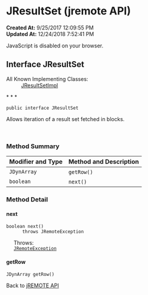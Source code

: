 # JResultSet (jremote API)

**Created At:** 9/25/2017 12:09:55 PM  
**Updated At:** 12/24/2018 7:52:41 PM  

<noscript><div>JavaScript is disabled on your browser.</div></noscript><!-- ========= START OF TOP NAVBAR ======= -->
<!--   -->

## Interface JResultSet

<dl><dt>All Known Implementing Classes:</dt><dd><a href="/39250-io/com_jbase_jremote_io_jresultsetimpl" title="class in com.jbase.jremote.io">JResultSetImpl</a></dd></dl>
* * *


```
public interface JResultSet
```

Allows iteration of a result set fetched in blocks.
<dl><dt><br></dt></dl>

<!--   -->

### Method Summary


| Modifier and Type<br> | Method and Description<br> |
| --- | --- |
| `JDynArray`<br> | `getRow()` <br> |
| `boolean`<br> | `next()` <br> |

<!--   -->

### Method Detail
<!--   -->


#### next

```
boolean next()
      throws JRemoteException
```
<dl><dt style="margin-left: 20px;"><span class="throwsLabel">Throws:</span></dt><dd style="margin-left: 20px;"><code><a href="/39248-jremote/com_jbase_jremote_jremoteexception" title="class in com.jbase.jremote">JRemoteException</a></code></dd></dl>




#### getRow

```
JDynArray getRow()
```
<!-- ========= END OF CLASS DATA ========= --><!-- ======= START OF BOTTOM NAVBAR ====== -->
<!--   -->


Back to [jREMOTE API](com_jbase_jremote_package-summary)


